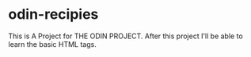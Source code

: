 # odin-recipies
This is A Project for THE ODIN PROJECT.
After this project I'll be able to learn the basic HTML tags.